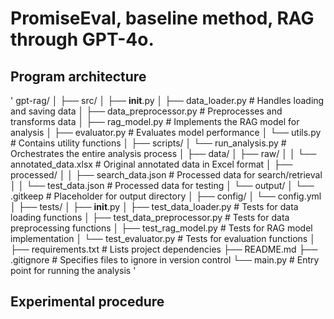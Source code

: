  # PromiseEval, baseline method, RAG through GPT-4o.

 ## Program architecture
 '
 gpt-rag/
│
├── src/
│   ├── __init__.py
│   ├── data_loader.py # Handles loading and saving data
│   ├── data_preprocessor.py # Preprocesses and transforms data
│   ├── rag_model.py # Implements the RAG model for analysis
│   ├── evaluator.py # Evaluates model performance
│   └── utils.py # Contains utility functions
│
├── scripts/
│   └── run_analysis.py # Orchestrates the entire analysis process
│
├── data/
│   ├── raw/
│   │   └── annotated_data.xlsx # Original annotated data in Excel format
│   ├── processed/
│   │   ├── search_data.json # Processed data for search/retrieval
│   │   └── test_data.json # Processed data for testing
│   └── output/
│       └── .gitkeep # Placeholder for output directory
│
├── config/
│   └── config.yml
│
├── tests/
│   ├── __init__.py
│   ├── test_data_loader.py # Tests for data loading functions
│   ├── test_data_preprocessor.py # Tests for data preprocessing functions
│   ├── test_rag_model.py # Tests for RAG model implementation
│   └── test_evaluator.py # Tests for evaluation functions
│
├── requirements.txt # Lists project dependencies
├── README.md
├── .gitignore # Specifies files to ignore in version control
└── main.py # Entry point for running the analysis
'

## Experimental procedure

